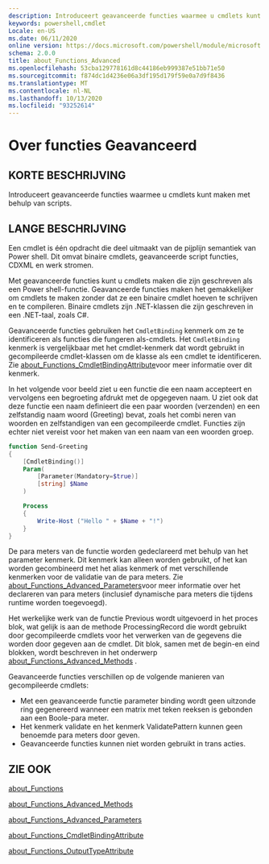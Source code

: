 ```yaml
---
description: Introduceert geavanceerde functies waarmee u cmdlets kunt maken met behulp van scripts.
keywords: powershell,cmdlet
Locale: en-US
ms.date: 06/11/2020
online version: https://docs.microsoft.com/powershell/module/microsoft.powershell.core/about/about_functions_advanced?view=powershell-5.1&WT.mc_id=ps-gethelp
schema: 2.0.0
title: about_Functions_Advanced
ms.openlocfilehash: 53cba129778161d8c44186eb999387e51bb71e50
ms.sourcegitcommit: f874dc1d4236e06a3df195d179f59e0a7d9f8436
ms.translationtype: MT
ms.contentlocale: nl-NL
ms.lasthandoff: 10/13/2020
ms.locfileid: "93252614"
---
```

# <a name="about-functions-advanced"></a>Over functies Geavanceerd

## <a name="short-description"></a>KORTE BESCHRIJVING
Introduceert geavanceerde functies waarmee u cmdlets kunt maken met behulp van scripts.

## <a name="long-description"></a>LANGE BESCHRIJVING

Een cmdlet is één opdracht die deel uitmaakt van de pijplijn semantiek van Power shell. Dit omvat binaire cmdlets, geavanceerde script functies, CDXML en werk stromen.

Met geavanceerde functies kunt u cmdlets maken die zijn geschreven als een Power shell-functie. Geavanceerde functies maken het gemakkelijker om cmdlets te maken zonder dat ze een binaire cmdlet hoeven te schrijven en te compileren. Binaire cmdlets zijn .NET-klassen die zijn geschreven in een .NET-taal, zoals C#.

Geavanceerde functies gebruiken het `CmdletBinding` kenmerk om ze te identificeren als functies die fungeren als-cmdlets. Het `CmdletBinding` kenmerk is vergelijkbaar met het cmdlet-kenmerk dat wordt gebruikt in gecompileerde cmdlet-klassen om de klasse als een cmdlet te identificeren. Zie [about_Functions_CmdletBindingAttribute](about_Functions_CmdletBindingAttribute.md)voor meer informatie over dit kenmerk.

In het volgende voor beeld ziet u een functie die een naam accepteert en vervolgens een begroeting afdrukt met de opgegeven naam. U ziet ook dat deze functie een naam definieert die een paar woorden (verzenden) en een zelfstandig naam woord (Greeting) bevat, zoals het combi neren van woorden en zelfstandigen van een gecompileerde cmdlet. Functies zijn echter niet vereist voor het maken van een naam van een woorden groep.

```powershell
function Send-Greeting
{
    [CmdletBinding()]
    Param(
        [Parameter(Mandatory=$true)]
        [string] $Name
    )

    Process
    {
        Write-Host ("Hello " + $Name + "!")
    }
}
```

De para meters van de functie worden gedeclareerd met behulp van het parameter kenmerk.
Dit kenmerk kan alleen worden gebruikt, of het kan worden gecombineerd met het alias kenmerk of met verschillende kenmerken voor de validatie van de para meters. Zie [about_Functions_Advanced_Parameters](about_Functions_Advanced_Parameters.md)voor meer informatie over het declareren van para meters (inclusief dynamische para meters die tijdens runtime worden toegevoegd).

Het werkelijke werk van de functie Previous wordt uitgevoerd in het proces blok, wat gelijk is aan de methode ProcessingRecord die wordt gebruikt door gecompileerde cmdlets voor het verwerken van de gegevens die worden door gegeven aan de cmdlet. Dit blok, samen met de begin-en eind blokken, wordt beschreven in het onderwerp [about_Functions_Advanced_Methods](about_Functions_Advanced_Methods.md) .

Geavanceerde functies verschillen op de volgende manieren van gecompileerde cmdlets:

- Met een geavanceerde functie parameter binding wordt geen uitzonde ring gegenereerd wanneer een matrix met teken reeksen is gebonden aan een Boole-para meter.
- Het kenmerk validate en het kenmerk ValidatePattern kunnen geen benoemde para meters door geven.
- Geavanceerde functies kunnen niet worden gebruikt in trans acties.

## <a name="see-also"></a>ZIE OOK

[about_Functions](about_Functions.md)

[about_Functions_Advanced_Methods](about_Functions_Advanced_Methods.md)

[about_Functions_Advanced_Parameters](about_Functions_Advanced_Parameters.md)

[about_Functions_CmdletBindingAttribute](about_Functions_CmdletBindingAttribute.md)

[about_Functions_OutputTypeAttribute](about_Functions_OutputTypeAttribute.md)
